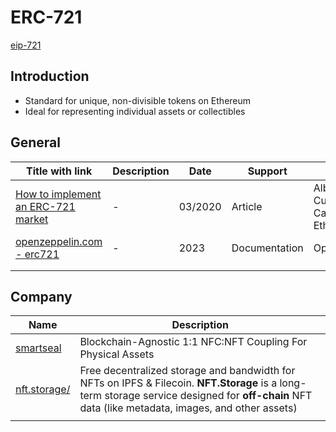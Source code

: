 # ERC-721

[eip-721](https://eips.ethereum.org/EIPS/eip-721)

## Introduction

- Standard for unique, non-divisible tokens on Ethereum
- Ideal for representing individual assets or collectibles

## General

| Title with link                                              | Description | Date    | Support       | Author                               |
| ------------------------------------------------------------ | ----------- | ------- | ------------- | ------------------------------------ |
| [How to implement an ERC-721 market](https://ethereum.org/en/developers/tutorials/how-to-implement-an-erc721-market/) | -           | 03/2020 | Article       | Alberto Cuesta Cañada / Ethereum.org |
| [openzeppelin.com - erc721](https://docs.openzeppelin.com/contracts/5.x/erc721) | -           | 2023    | Documentation | OpenZeppelin                         |
|                                                              |             |         |               |                                      |
|                                                              |             |         |               |                                      |



## Company



| Name                                           | Description                                                  |
| ---------------------------------------------- | ------------------------------------------------------------ |
| [smartseal](https://smartseal.io/how-it-works) | Blockchain-Agnostic  1:1 NFC:NFT Coupling For Physical Assets |
| [nft.storage/](https://nft.storage/)           | Free decentralized storage and bandwidth for NFTs on IPFS & Filecoin. **NFT.Storage** is a long-term storage service designed for **off-chain** NFT data (like metadata, images, and other assets) |
|                                                |                                                              |

